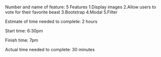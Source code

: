 Number and name of feature:  5 Features
1.Display images
2.Allow users to vote for their favorite beast
3.Bootstrap
4.Modal
5.Filter


Estimate of time needed to complete: 2 hours

Start time: 6:30pm

Finish time: 7pm

Actual time needed to complete: 30 minutes
